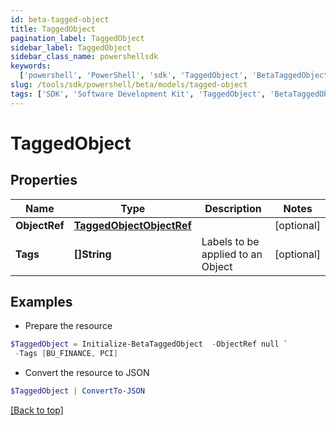 ```yaml
---
id: beta-tagged-object
title: TaggedObject
pagination_label: TaggedObject
sidebar_label: TaggedObject
sidebar_class_name: powershellsdk
keywords:
  ['powershell', 'PowerShell', 'sdk', 'TaggedObject', 'BetaTaggedObject']
slug: /tools/sdk/powershell/beta/models/tagged-object
tags: ['SDK', 'Software Development Kit', 'TaggedObject', 'BetaTaggedObject']
---
```


# TaggedObject

## Properties

| Name | Type | Description | Notes |
| --- | --- | --- | --- |
| **ObjectRef** | [**TaggedObjectObjectRef**](tagged-object-object-ref) |  | [optional] |
| **Tags** | **[]String** | Labels to be applied to an Object | [optional] |

## Examples

- Prepare the resource

```powershell
$TaggedObject = Initialize-BetaTaggedObject  -ObjectRef null `
 -Tags [BU_FINANCE, PCI]
```

- Convert the resource to JSON

```powershell
$TaggedObject | ConvertTo-JSON
```

[[Back to top]](#)
